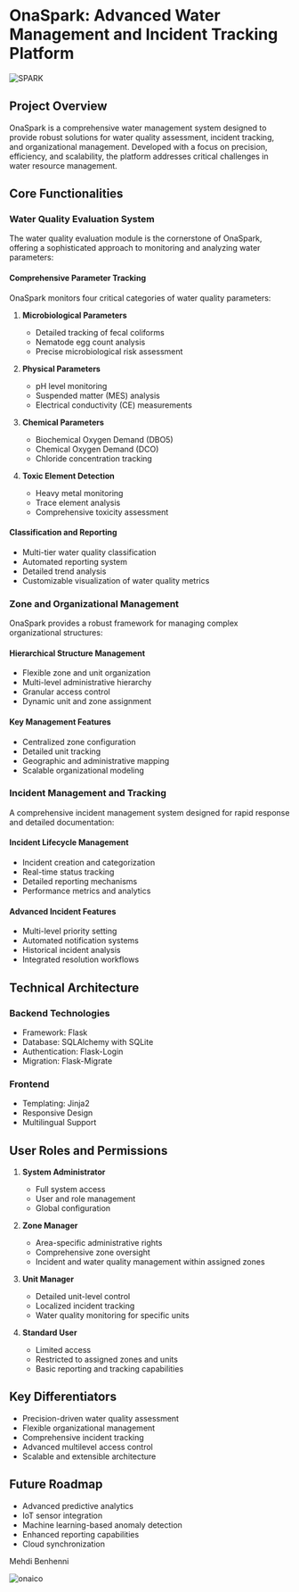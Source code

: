 # OnaSpark: Advanced Water Management and Incident Tracking Platform
![SPARK](https://github.com/user-attachments/assets/0ddc16cf-8a52-44c1-8876-04ab7ca0d07e)
## Project Overview

 
OnaSpark is a comprehensive water management system designed to provide robust solutions for water quality assessment, incident tracking, and organizational management. Developed with a focus on precision, efficiency, and scalability, the platform addresses critical challenges in water resource management.

## Core Functionalities

### Water Quality Evaluation System

The water quality evaluation module is the cornerstone of OnaSpark, offering a sophisticated approach to monitoring and analyzing water parameters:

#### Comprehensive Parameter Tracking

OnaSpark monitors four critical categories of water quality parameters:

1. **Microbiological Parameters**
   - Detailed tracking of fecal coliforms
   - Nematode egg count analysis
   - Precise microbiological risk assessment

2. **Physical Parameters**
   - pH level monitoring
   - Suspended matter (MES) analysis
   - Electrical conductivity (CE) measurements

3. **Chemical Parameters**
   - Biochemical Oxygen Demand (DBO5)
   - Chemical Oxygen Demand (DCO)
   - Chloride concentration tracking

4. **Toxic Element Detection**
   - Heavy metal monitoring
   - Trace element analysis
   - Comprehensive toxicity assessment

#### Classification and Reporting

- Multi-tier water quality classification
- Automated reporting system
- Detailed trend analysis
- Customizable visualization of water quality metrics

### Zone and Organizational Management

OnaSpark provides a robust framework for managing complex organizational structures:

#### Hierarchical Structure Management

- Flexible zone and unit organization
- Multi-level administrative hierarchy
- Granular access control
- Dynamic unit and zone assignment

#### Key Management Features

- Centralized zone configuration
- Detailed unit tracking
- Geographic and administrative mapping
- Scalable organizational modeling

### Incident Management and Tracking

A comprehensive incident management system designed for rapid response and detailed documentation:

#### Incident Lifecycle Management

- Incident creation and categorization
- Real-time status tracking
- Detailed reporting mechanisms
- Performance metrics and analytics

#### Advanced Incident Features

- Multi-level priority setting
- Automated notification systems
- Historical incident analysis
- Integrated resolution workflows

## Technical Architecture

### Backend Technologies
- Framework: Flask
- Database: SQLAlchemy with SQLite
- Authentication: Flask-Login
- Migration: Flask-Migrate

### Frontend
- Templating: Jinja2
- Responsive Design
- Multilingual Support

## User Roles and Permissions

1. **System Administrator**
   - Full system access
   - User and role management
   - Global configuration

2. **Zone Manager**
   - Area-specific administrative rights
   - Comprehensive zone oversight
   - Incident and water quality management within assigned zones

3. **Unit Manager**
   - Detailed unit-level control
   - Localized incident tracking
   - Water quality monitoring for specific units

4. **Standard User**
   - Limited access
   - Restricted to assigned zones and units
   - Basic reporting and tracking capabilities


## Key Differentiators

- Precision-driven water quality assessment
- Flexible organizational management
- Comprehensive incident tracking
- Advanced multilevel access control
- Scalable and extensible architecture

## Future Roadmap

- Advanced predictive analytics
- IoT sensor integration
- Machine learning-based anomaly detection
- Enhanced reporting capabilities
- Cloud synchronization


Mehdi Benhenni

![onaico](https://github.com/user-attachments/assets/843be10b-3fba-4ccb-8287-b6c66e64fa42)
